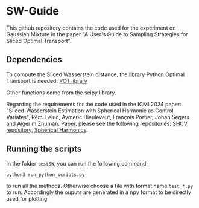 # SW-Guide

This github repository contains the code used for the experiment on Gaussian Mixture in the paper "A User's Guide to Sampling Strategies for Sliced Optimal Transport".

## Dependencies

To compute the Sliced Wasserstein distance, the library Python Optimal Transport is needed:
[POT library](https://pythonot.github.io)

Other functions come from the scipy library.

Regarding the requirements for the code used in the ICML2024 paper: 
"Sliced-Wasserstein Estimation with Spherical Harmonic as Control Variates", 
Rémi Leluc, Aymeric Dieuleveut, François Portier, Johan Segers and Aigerim Zhuman. [Paper](https://arxiv.org/abs/2402.01493),
please see the following repositories:
[SHCV repository](https://github.com/RemiLELUC/SHCV), 
[Spherical Harmonics](https://github.com/vdutor/SphericalHarmonics).

## Running the scripts

In the folder `testSW`, you can run the following command:
```bash
python3 run_python_scripts.py
```
to run all the methods. Otherwise choose a file with format name `test_*.py` to run.
Accordingly the ouputs are generated in a npy format to be directly used for plotting.


